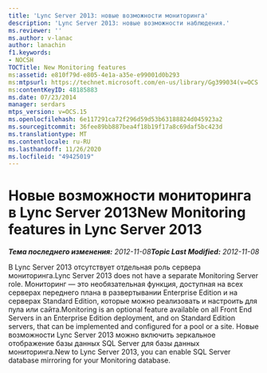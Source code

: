 ```yaml
---
title: 'Lync Server 2013: новые возможности мониторинга'
description: 'Lync Server 2013: новые возможности наблюдения.'
ms.reviewer: ''
ms.author: v-lanac
author: lanachin
f1.keywords:
- NOCSH
TOCTitle: New Monitoring features
ms:assetid: e810f79d-e805-4e1a-a35e-e99001d0b293
ms:mtpsurl: https://technet.microsoft.com/en-us/library/Gg399034(v=OCS.15)
ms:contentKeyID: 48185883
ms.date: 07/23/2014
manager: serdars
mtps_version: v=OCS.15
ms.openlocfilehash: 6e117291ca72f296d59d53b63188824d045923a2
ms.sourcegitcommit: 36fee89bb887bea4f18b19f17a8c69daf5bc423d
ms.translationtype: MT
ms.contentlocale: ru-RU
ms.lasthandoff: 11/26/2020
ms.locfileid: "49425019"
---
```

# <a name="new-monitoring-features-in-lync-server-2013"></a><span data-ttu-id="650ef-103">Новые возможности мониторинга в Lync Server 2013</span><span class="sxs-lookup"><span data-stu-id="650ef-103">New Monitoring features in Lync Server 2013</span></span>

<div data-xmlns="http://www.w3.org/1999/xhtml">

<div class="topic" data-xmlns="http://www.w3.org/1999/xhtml" data-msxsl="urn:schemas-microsoft-com:xslt" data-cs="https://msdn.microsoft.com/">

<div data-asp="https://msdn2.microsoft.com/asp">



</div>

<div id="mainSection">

<div id="mainBody"><span data-ttu-id="650ef-104">

<span> </span></span><span class="sxs-lookup"><span data-stu-id="650ef-104">

<span> </span></span></span>

<span data-ttu-id="650ef-105">_**Тема последнего изменения:** 2012-11-08_</span><span class="sxs-lookup"><span data-stu-id="650ef-105">_**Topic Last Modified:** 2012-11-08_</span></span>

<span data-ttu-id="650ef-106">В Lync Server 2013 отсутствует отдельная роль сервера мониторинга.</span><span class="sxs-lookup"><span data-stu-id="650ef-106">Lync Server 2013 does not have a separate Monitoring Server role.</span></span> <span data-ttu-id="650ef-107">Мониторинг — это необязательная функция, доступная на всех серверах переднего плана в развертывании Enterprise Edition и на серверах Standard Edition, которые можно реализовать и настроить для пула или сайта.</span><span class="sxs-lookup"><span data-stu-id="650ef-107">Monitoring is an optional feature available on all Front End Servers in an Enterprise Edition deployment, and on Standard Edition servers, that can be implemented and configured for a pool or a site.</span></span> <span data-ttu-id="650ef-108">Новые возможности Lync Server 2013 можно включить зеркальное отображение базы данных SQL Server для базы данных мониторинга.</span><span class="sxs-lookup"><span data-stu-id="650ef-108">New to Lync Server 2013, you can enable SQL Server database mirroring for your Monitoring database.</span></span>

<span data-ttu-id="650ef-109"></div>

<span> </span>

</div>

</div>

</span><span class="sxs-lookup"><span data-stu-id="650ef-109"></div>

<span> </span>

</div>

</div>

</span></span></div>

